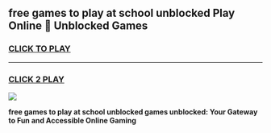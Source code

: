 
## free games to play at school unblocked Play Online 👋 Unblocked Games
<h3>
<a href="https://news.freeplayer.one?title=free_games_to_play_at_school_unblocked&ref=17GH">CLICK TO PLAY</a></h3>
<hr>

<h3>
<a href="https://news.freeplayer.one?title=free_games_to_play_at_school_unblocked&ref=17GH">CLICK 2 PLAY</a>
  
</h3>

<a href="https://news.freeplayer.one?title=free_games_to_play_at_school_unblocked&ref=17GH/"><img src="https://clearcache.store/games.png"></a>


**free games to play at school unblocked games unblocked: Your Gateway to Fun and Accessible Online Gaming**

